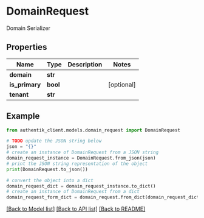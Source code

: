 # DomainRequest

Domain Serializer

## Properties

Name | Type | Description | Notes
------------ | ------------- | ------------- | -------------
**domain** | **str** |  | 
**is_primary** | **bool** |  | [optional] 
**tenant** | **str** |  | 

## Example

```python
from authentik_client.models.domain_request import DomainRequest

# TODO update the JSON string below
json = "{}"
# create an instance of DomainRequest from a JSON string
domain_request_instance = DomainRequest.from_json(json)
# print the JSON string representation of the object
print(DomainRequest.to_json())

# convert the object into a dict
domain_request_dict = domain_request_instance.to_dict()
# create an instance of DomainRequest from a dict
domain_request_form_dict = domain_request.from_dict(domain_request_dict)
```
[[Back to Model list]](../README.md#documentation-for-models) [[Back to API list]](../README.md#documentation-for-api-endpoints) [[Back to README]](../README.md)


